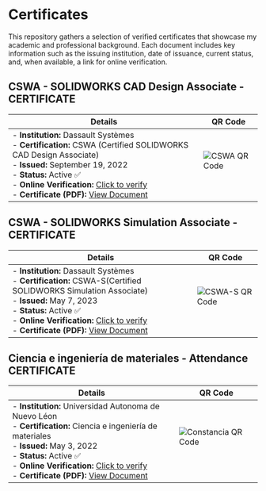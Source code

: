 # Certificates
This repository gathers a selection of verified certificates that showcase my academic and professional background. Each document includes key information such as the issuing institution, date of issuance, current status, and, when available, a link for online verification.

## CSWA - SOLIDWORKS CAD Design Associate - CERTIFICATE 

| Details | QR Code |
|---------|---------|
| - **Institution:** Dassault Systèmes<br>- **Certification:** CSWA (Certified SOLIDWORKS CAD Design Associate)<br>- **Issued:** September 19, 2022<br>- **Status:** Active ✅<br>- **Online Verification:** [Click to verify](https://cv.virtualtester.com/qr/?b=SLDWRKS&i=C-BKQGFTRJVW)<br>- **Certificate (PDF):** [View Document](./certificates/Certificate_C-BKQGFTRJVW.pdf) | <img src="https://api.qrserver.com/v1/create-qr-code/?size=160x160&data=https://cv.virtualtester.com/qr/?b=SLDWRKS&i=C-BKQGFTRJVW" alt="CSWA QR Code"> </p>|

## CSWA - SOLIDWORKS Simulation Associate - CERTIFICATE 

| Details | QR Code |
|---------|---------|
| - **Institution:** Dassault Systèmes<br>- **Certification:** CSWA-S(Certified SOLIDWORKS Simulation Associate)<br>- **Issued:** May 7, 2023<br>- **Status:** Active ✅<br>- **Online Verification:** [Click to verify](https://cv.virtualtester.com/qr/?b=SLDWRKS&i=C-TDJHEQZ8K5)<br>- **Certificate (PDF):** [View Document](./certificates/Certificate_C-TDJHEQZ8K5.pdf) | <img src="https://api.qrserver.com/v1/create-qr-code/?size=160x160&data=https://cv.virtualtester.com/qr/?b=SLDWRKSi=C-TDJHEQZ8K5" alt="CSWA-S QR Code"> </p>|

## Ciencia e ingeniería de materiales - Attendance CERTIFICATE 

| Details | QR Code |
|---------|---------|
| - **Institution:** Universidad Autonoma de Nuevo Léon<br>- **Certification:** Ciencia e ingeniería de materiales  <br>- **Issued:** May 3, 2022<br>- **Status:** Active ✅<br>- **Online Verification:** [Click to verify](https://academica.mx/mod/customcert/verify_certificate.php?contextid=1022787&code=TG2OVQpAkm&qrcode=1)<br>- **Certificate (PDF):** [View Document](./certificates/Constancia.pdf) | <img src="https://api.qrserver.com/v1/create-qr-code/?size=160x160&data=https://academica.mx/mod/customcert/verify_certificate.php?contextid=1022787&code=TG2OVQpAkm&qrcode=1" alt="Constancia QR Code"> </p>|
